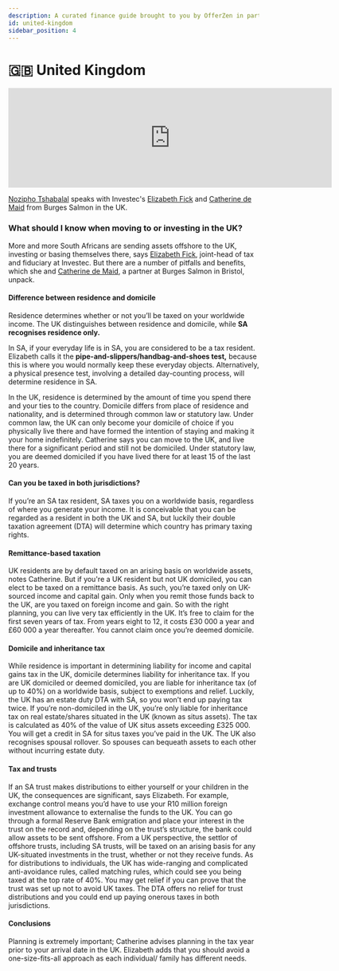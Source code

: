 ```yaml
---
description: A curated finance guide brought to you by OfferZen in partnership with Investec.
id: united-kingdom
sidebar_position: 4
---
```


# 🇬🇧 United Kingdom
<iframe
      width="650"
      height="200"
      src="https://open.spotify.com/embed/episode/6qO4yfDYuokJHnhkqWFjt3"
      frameborder="0"
      allow="accelerometer; autoplay; encrypted-media; gyroscope; picture-in-picture"
      allowfullscreen
></iframe>

[Nozipho Tshabalal](https://www.linkedin.com/in/noziphotshabalala/?originalSubdomain=za) speaks with Investec's [Elizabeth Fick](https://www.linkedin.com/in/elizabeth-fick-727a25a1/?originalSubdomain=za) and [Catherine de Maid](https://uk.linkedin.com/in/catherine-de-maid-4876381a) from Burges Salmon in the UK.


### What should I know when moving to or investing in the UK?&#x20;

More and more South Africans are sending assets offshore to the UK, investing or basing themselves there, says [Elizabeth Fick](https://www.linkedin.com/in/elizabeth-fick-727a25a1/?originalSubdomain=za), joint-head of tax and fiduciary at Investec. But there are a number of pitfalls and benefits, which she and [Catherine de Maid](https://uk.linkedin.com/in/catherine-de-maid-4876381a), a partner at Burges Salmon in Bristol, unpack.

#### Difference between residence and domicile&#x20;

Residence determines whether or not you’ll be taxed on your worldwide income. The UK distinguishes between residence and domicile, while **SA recognises residence only.**&#x20;

In SA, if your everyday life is in SA, you are considered to be a tax resident. Elizabeth calls it the **pipe-and-slippers/handbag-and-shoes test,** because this is where you would normally keep these everyday objects. Alternatively, a physical presence test, involving a detailed day-counting process, will determine residence in SA.&#x20;

In the UK, residence is determined by the amount of time you spend there and your ties to the country. Domicile differs from place of residence and nationality, and is determined through common law or statutory law. Under common law, the UK can only become your domicile of choice if you physically live there and have formed the intention of staying and making it your home indefinitely. Catherine says you can move to the UK, and live there for a significant period and still not be domiciled. Under statutory law, you are deemed domiciled if you have lived there for at least 15 of the last 20 years.

#### Can you be taxed in both jurisdictions?&#x20;

If you’re an SA tax resident, SA taxes you on a worldwide basis, regardless of where you generate your income. It is conceivable that you can be regarded as a resident in both the UK and SA, but luckily their double taxation agreement (DTA) will determine which country has primary taxing rights.

#### Remittance-based taxation&#x20;

UK residents are by default taxed on an arising basis on worldwide assets, notes Catherine. But if you're a UK resident but not UK domiciled, you can elect to be taxed on a remittance basis. As such, you’re taxed only on UK-sourced income and capital gain. Only when you remit those funds back to the UK, are you taxed on foreign income and gain. So with the right planning, you can live very tax efficiently in the UK. It’s free to claim for the first seven years of tax. From years eight to 12, it costs £30 000 a year and £60 000 a year thereafter. You cannot claim once you’re deemed domicile.

#### Domicile and inheritance tax&#x20;

While residence is important in determining liability for income and capital gains tax in the UK, domicile determines liability for inheritance tax. If you are UK domiciled or deemed domiciled, you are liable for inheritance tax (of up to 40%) on a worldwide basis, subject to exemptions and relief. Luckily, the UK has an estate duty DTA with SA, so you won’t end up paying tax twice. If you’re non-domiciled in the UK, you’re only liable for inheritance tax on real estate/shares situated in the UK (known as situs assets). The tax is calculated as 40% of the value of UK situs assets exceeding £325 000. You will get a credit in SA for situs taxes you’ve paid in the UK. The UK also recognises spousal rollover. So spouses can bequeath assets to each other without incurring estate duty.

#### Tax and trusts&#x20;

If an SA trust makes distributions to either yourself or your children in the UK, the consequences are significant, says Elizabeth. For example, exchange control means you’d have to use your R10 million foreign investment allowance to externalise the funds to the UK. You can go through a formal Reserve Bank emigration and place your interest in the trust on the record and, depending on the trust’s structure, the bank could allow assets to be sent offshore. From a UK perspective, the settlor of offshore trusts, including SA trusts, will be taxed on an arising basis for any UK-situated investments in the trust, whether or not they receive funds. As for distributions to individuals, the UK has wide-ranging and complicated anti-avoidance rules, called matching rules, which could see you being taxed at the top rate of 40%. You may get relief if you can prove that the trust was set up not to avoid UK taxes. The DTA offers no relief for trust distributions and you could end up paying onerous taxes in both jurisdictions.

#### Conclusions&#x20;

Planning is extremely important; Catherine advises planning in the tax year prior to your arrival date in the UK. Elizabeth adds that you should avoid a one-size-fits-all approach as each individual/ family has different needs.
